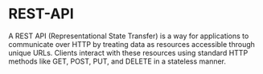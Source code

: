 # REST-API
A REST API (Representational State Transfer) is a way for applications to communicate over HTTP by treating data as resources accessible through unique URLs. Clients interact with these resources using standard HTTP methods like GET, POST, PUT, and DELETE in a stateless manner.
